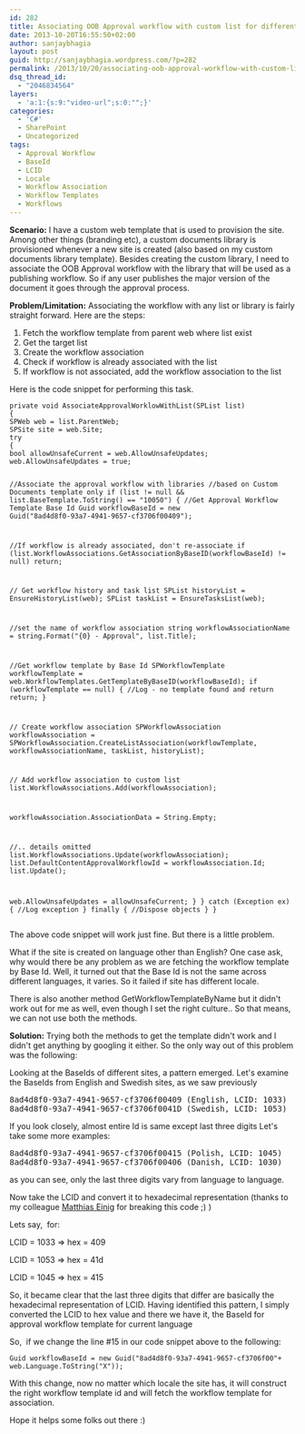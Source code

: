 ```yaml
---
id: 282
title: Associating OOB Approval workflow with custom list for different Locale (LCIDs)
date: 2013-10-20T16:55:50+02:00
author: sanjaybhagia
layout: post
guid: http://sanjaybhagia.wordpress.com/?p=282
permalink: /2013/10/20/associating-oob-approval-workflow-with-custom-list-for-different-locale-lcids/
dsq_thread_id:
  - "2046834564"
layers:
  - 'a:1:{s:9:"video-url";s:0:"";}'
categories:
  - 'C#'
  - SharePoint
  - Uncategorized
tags:
  - Approval Workflow
  - BaseId
  - LCID
  - Locale
  - Workflow Association
  - Workflow Templates
  - Workflows
---
```

<strong>Scenario:</strong> I have a custom web template that is used to provision the site. Among other things (branding etc), a custom documents library is provisioned whenever a new site is created (also based on my custom documents library template). Besides creating the custom library, I need to associate the OOB Approval workflow with the library that will be used as a publishing workflow. So if any user publishes the major version of the document it goes through the approval process.

<strong>Problem/Limitation:</strong> Associating the workflow with any list or library is fairly straight forward. Here are the steps:
<ol>
 	<li>Fetch the workflow template from parent web where list exist</li>
 	<li>Get the target list</li>
 	<li>Create the workflow association</li>
 	<li>Check if workflow is already associated with the list</li>
 	<li>If workflow is not associated, add the workflow association to the list</li>
</ol>
Here is the code snippet for performing this task.
<pre><code class="csharp">private void AssociateApprovalWorklowWithList(SPList list)
{
SPWeb web = list.ParentWeb;
SPSite site = web.Site;
try
{
bool allowUnsafeCurrent = web.AllowUnsafeUpdates;
web.AllowUnsafeUpdates = true;

//Associate the approval workflow with libraries
//based on Custom Documents template only
if (list != null &amp;&amp; list.BaseTemplate.ToString() == "10050")
{
//Get Approval Workflow Template Base Id
Guid workflowBaseId = new Guid("8ad4d8f0-93a7-4941-9657-cf3706f00409");

//If workflow is already associated, don't re-associate
if (list.WorkflowAssociations.GetAssociationByBaseID(workflowBaseId) != null)
return;

// Get workflow history and task list
SPList historyList = EnsureHistoryList(web);
SPList taskList = EnsureTasksList(web);

//set the name of workflow association
string workflowAssociationName = string.Format("{0} - Approval", list.Title);

//Get workflow template by Base Id
SPWorkflowTemplate workflowTemplate = web.WorkflowTemplates.GetTemplateByBaseID(workflowBaseId);
if (workflowTemplate == null)
{
//Log - no template found and return
return;
}

// Create workflow association
SPWorkflowAssociation workflowAssociation =
SPWorkflowAssociation.CreateListAssociation(workflowTemplate, workflowAssociationName,
taskList, historyList);

// Add workflow association to custom list
list.WorkflowAssociations.Add(workflowAssociation);

workflowAssociation.AssociationData = String.Empty;

//.. details omitted
list.WorkflowAssociations.Update(workflowAssociation);
list.DefaultContentApprovalWorkflowId = workflowAssociation.Id;
list.Update();

web.AllowUnsafeUpdates = allowUnsafeCurrent;
}
}
catch (Exception ex)
{
//Log exception
}
finally
{
//Dispose objects
}
}</code></pre>
The above code snippet will work just fine. But there is a little problem.

What if the site is created on language other than English? One case ask, why would there be any problem as we are fetching the workflow template by Base Id. Well, it turned out that the Base Id is not the same across different languages, it varies. So it failed if site has different locale.

There is also another method GetWorkflowTemplateByName but it didn't work out for me as well, even though I set the right culture.. So that means, we can not use both the methods.

<strong>Solution:</strong> Trying both the methods to get the template didn't work and I didn't get anything by googling it either. So the only way out of this problem was the following:

Looking at the BaseIds of different sites, a pattern emerged. Let's examine the BaseIds from English and Swedish sites, as we saw previously
<pre>8ad4d8f0-93a7-4941-9657-cf3706f00409 (English, LCID: 1033)
8ad4d8f0-93a7-4941-9657-cf3706f0041D (Swedish, LCID: 1053)</pre>
If you look closely, almost entire Id is same except last three digits Let's take some more examples:
<pre>8ad4d8f0-93a7-4941-9657-cf3706f00415 (Polish, LCID: 1045)
8ad4d8f0-93a7-4941-9657-cf3706f00406 (Danish, LCID: 1030)</pre>
as you can see, only the last three digits vary from language to language.

Now take the LCID and convert it to hexadecimal representation (thanks to my colleague <a title="Matthias Einig" href="https://twitter.com/mattein">Matthias Einig</a> for breaking this code ;) )

Lets say,  for:

LCID = 1033 =&gt; hex = 409

LCID = 1053 =&gt; hex = 41d

LCID = 1045 =&gt; hex = 415

So, it became clear that the last three digits that differ are basically the hexadecimal representation of LCID. Having identified this pattern, I simply converted the LCID to hex value and there we have it, the BaseId for approval workflow template for current language

So,  if we change the line #15 in our code snippet above to the following:
<pre><code class="csharp">Guid workflowBaseId = new Guid("8ad4d8f0-93a7-4941-9657-cf3706f00"+ web.Language.ToString("X"));</code></pre>
With this change, now no matter which locale the site has, it will construct the right workflow template id and will fetch the workflow template for association.

Hope it helps some folks out there :)